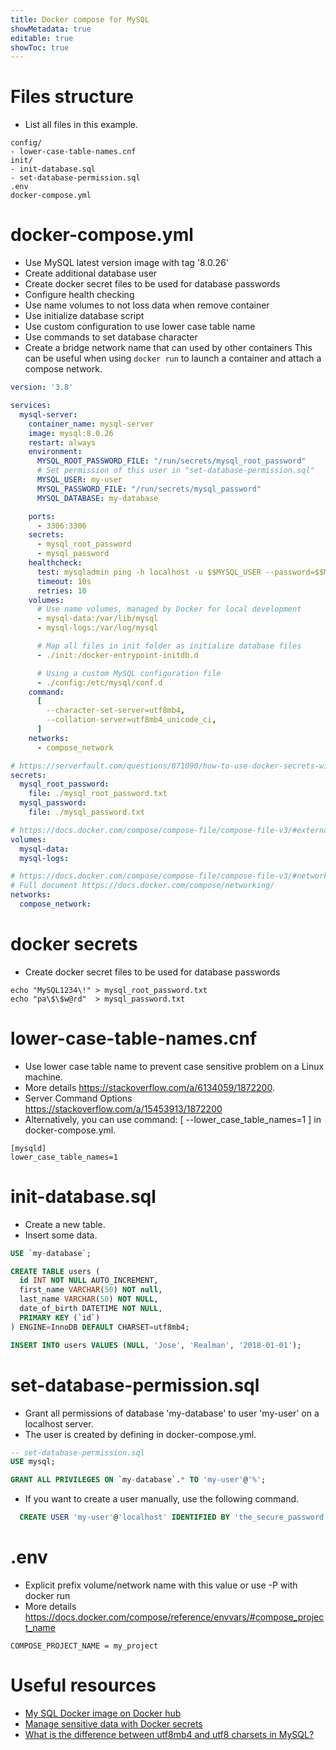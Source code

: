 ```yaml
---
title: Docker compose for MySQL
showMetadata: true
editable: true
showToc: true
---
```


# Files structure
- List all files in this example.

```shell
config/
- lower-case-table-names.cnf
init/
- init-database.sql
- set-database-permission.sql
.env
docker-compose.yml

```

# docker-compose.yml
- Use MySQL latest version image with tag '8.0.26'
- Create additional database user
- Create docker secret files to be used for database passwords
- Configure health checking
- Use name volumes to not loss data when remove container
- Use initialize database script
- Use custom configuration to use lower case table name
- Use commands to set database character
- Create a bridge network name that can used by other containers
  This can be useful when using `docker run` to launch a container and attach a compose network.

```YAML
version: '3.8'

services:
  mysql-server:
    container_name: mysql-server
    image: mysql:8.0.26
    restart: always
    environment:
      MYSQL_ROOT_PASSWORD_FILE: "/run/secrets/mysql_root_password"
      # Set permission of this user in "set-database-permission.sql"
      MYSQL_USER: my-user
      MYSQL_PASSWORD_FILE: "/run/secrets/mysql_password"
      MYSQL_DATABASE: my-database

    ports:
      - 3306:3306
    secrets:
      - mysql_root_password
      - mysql_password
    healthcheck:
      test: mysqladmin ping -h localhost -u $$MYSQL_USER --password=$$MYSQL_PASSWORD
      timeout: 10s
      retries: 10
    volumes:
      # Use name volumes, managed by Docker for local development
      - mysql-data:/var/lib/mysql
      - mysql-logs:/var/log/mysql

      # Map all files in init folder as initialize database files
      - ./init:/docker-entrypoint-initdb.d

      # Using a custom MySQL configuration file
      - ./config:/etc/mysql/conf.d
    command:
      [
        --character-set-server=utf8mb4,
        --collation-server=utf8mb4_unicode_ci,
      ]
    networks:
      - compose_network

# https://serverfault.com/questions/871090/how-to-use-docker-secrets-without-a-swarm-cluster
secrets:
  mysql_root_password:
    file: ./mysql_root_password.txt
  mysql_password:
    file: ./mysql_password.txt

# https://docs.docker.com/compose/compose-file/compose-file-v3/#external-1
volumes:
  mysql-data:
  mysql-logs:

# https://docs.docker.com/compose/compose-file/compose-file-v3/#network-configuration-reference
# Full document https://docs.docker.com/compose/networking/
networks:
  compose_network:
```

# docker secrets
- Create docker secret files to be used for database passwords

```shell
echo "MySQL1234\!" > mysql_root_password.txt
echo "pa\$\$w@rd"  > mysql_password.txt
```

# lower-case-table-names.cnf
- Use lower case table name to prevent case sensitive problem on a Linux machine.
- More details https://stackoverflow.com/a/6134059/1872200.
- Server Command Options https://stackoverflow.com/a/15453913/1872200
- Alternatively, you can use command: [ --lower_case_table_names=1 ] in docker-compose.yml.

```
[mysqld]
lower_case_table_names=1

```

# init-database.sql
- Create a new table.
- Insert some data.

```SQL
USE `my-database`;

CREATE TABLE users (
  id INT NOT NULL AUTO_INCREMENT,
  first_name VARCHAR(50) NOT null,
  last_name VARCHAR(50) NOT NULL,
  date_of_birth DATETIME NOT NULL,
  PRIMARY KEY (`id`)
) ENGINE=InnoDB DEFAULT CHARSET=utf8mb4;

INSERT INTO users VALUES (NULL, 'Jose', 'Realman', '2018-01-01');

```

# set-database-permission.sql
- Grant all permissions of database 'my-database' to user 'my-user' on a localhost server.
- The user is created by defining in docker-compose.yml.

```SQL
-- set-database-permission.sql
USE mysql;

GRANT ALL PRIVILEGES ON `my-database`.* TO 'my-user'@'%';

```

- If you want to create a user manually, use the following command.
```SQL
  CREATE USER 'my-user'@'localhost' IDENTIFIED BY 'the_secure_password';

```

# .env
- Explicit prefix volume/network name with this value or use -P with docker run
- More details https://docs.docker.com/compose/reference/envvars/#compose_project_name

```Shell
COMPOSE_PROJECT_NAME = my_project

```

# Useful resources
- [My SQL Docker image on Docker hub](https://hub.docker.com/_/mysql )
- [Manage sensitive data with Docker secrets](https://serverfault.com/questions/871090/how-to-use-docker-secrets-without-a-swarm-cluster)
- [What is the difference between utf8mb4 and utf8 charsets in MySQL?](https://stackoverflow.com/a/30074553/1872200)
